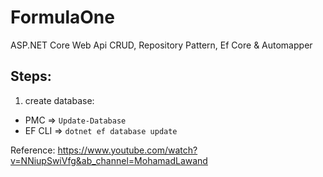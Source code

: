 # FormulaOne

ASP.NET Core Web Api CRUD, Repository Pattern, Ef Core & Automapper


## Steps:
1. create database: 
- PMC => `Update-Database`
- EF CLI => `dotnet ef database update` 


Reference: https://www.youtube.com/watch?v=NNiupSwiVfg&ab_channel=MohamadLawand
